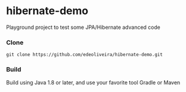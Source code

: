 # hibernate-demo
Playground project to test some JPA/Hibernate advanced code

### Clone

```
git clone https://github.com/edeoliveira/hibernate-demo.git
```

### Build

Build using Java 1.8 or later, and use your favorite tool Gradle or Maven

 